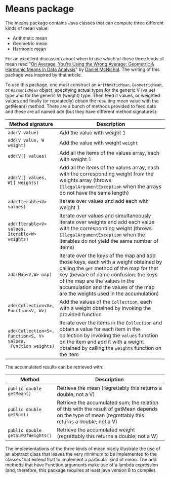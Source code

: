 # Means package

The means package contains Java classes that can compute three different kinds of mean value:

* Arithmetic mean
* Geometric mean
* Harmonic mean

For an excellent discussion about when to use which of these three kinds of mean read "[On Average, You’re Using the Wrong Average: Geometric & Harmonic Means in Data Analysis](https://towardsdatascience.com/on-average-youre-using-the-wrong-average-geometric-harmonic-means-in-data-analysis-2a703e21ea0)" by [Daniel McNichol](https://towardsdatascience.com/@dnlmc). The writing of this package was inspired by that article.

To use this package, one must construct an `ArithmeticMean`, `GeometricMean`, or `HarmonicMean` object, specifying actual types for the generic V (value) type and for the generic W (weight) type. Then feed it values, or weighted values and finally (or repeatedly) obtain the resulting mean value with the getMean() method. There are a bunch of methods provided to feed data and these are all named add (but they have different method signatures):

<table class="docutils">
  <thead>
    <tr>
      <th width="30%">Method signature</th>
      <th width="70%">Description</th>
    </tr>
  </thead>
  <tbody>
    <tr>
      <td><code>add(V value)</code></td>
      <td>Add the value with weight 1</td>
    </tr>
    <tr>
      <td><code>add(V value, W weight)</code></td>
      <td>Add the value with weight <code>weight</code></td>
    </tr>
    <tr>
      <td><code>add(V[] values)</code></td>
      <td> Add all the items of the values array, each with weight 1</td>
    </tr>
    <tr>
      <td><code>add(V[] values, W[] weights)</code></td>
      <td>Add all the items of the values array, each with the corresponding weight from the weights array (throws <code>IllegalArgumentException</code> when the arrays do not have the same length)</td>
    </tr>
    <tr>
      <td><code>add(Iterable&lt;V&gt; values)</code></td>
      <td>Iterate over values and add each with weight 1</td>
    </tr>
    <tr>
      <td><code>add(Iterable&lt;V&gt; values, Iterable&lt;W&gt; weights)</code></td>
      <td>Iterate over values and simultaneously iterate over weights and add each value with the corresponding weight (throws <code>IllegalArgumentException</code> when the iterables do not yield the same number of items)</td>
    </tr>
    <tr>
      <td><code>add(Map&lt;V,W&gt; map)</code></td>
      <td>Iterate over the keys of the map and add those keys, each with a weight obtained by calling the <code>get</code> method of the map for that key (beware of name confusion: the keys of the map are the values in the accumulation and the values of the map are the weights used in the accumulation)</td>
    </tr>
    <tr>
      <td><code>add(Collection&lt;V&gt;, Function&lt;V, W&gt;)</code></td>
      <td>Add the values of the <code>Collection</code>, each with a weight obtained by invoking the provided function</td>
    </tr>
    <tr>
      <td><code>add(Collection&lt;S&gt;, Function&lt;S, V&gt; values, <br/> Function<S, W> weights)</code></td>
      <td>Iterate over the items in the <code>Collection</code> and obtain a value for each item in the collection by invoking the <code>values</code> function on the item and add it with a weight obtained by calling the <code>weights</code> function on the item</td>
    </tr>
  </tbody>
</table>


The accumulated results can be retrieved with:

<table class="docutils">
  <thead>
    <tr>
      <th width="30%">Method</th>
      <th width="70%">Description</th>
    </tr>
  </thead>
  <tbody>
    <tr>
      <td><code>public double getMean()</code></td>
      <td>Retrieve the mean (regrettably this returns a double; not a V)</td>
    </tr>
    <tr>
      <td><code>public double getSum()</code></td>
      <td>Retrieve the accumulated sum; the relation of this with the result of getMean depends on the type of mean (regrettably this returns a double; not a V)</td>
    </tr>
    <tr>
      <td><code>public double getSumOfWeights()</code></td>
      <td>Retrieve the accumulated weight (regrettably this returns a double; not a W)</td>
    </tr>
  </tbody>
</table>

The implementations of the three kinds of mean nicely illustrate the use of an abstract class that leaves the very minimum to be implemented to the classes that extend that to implement a particular kind of mean. The add methods that have Function arguments make use of a lambda expression (and, therefore, this package requires at least java version 8 to compile).
    
